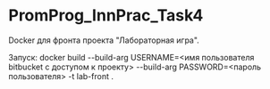 # PromProg_InnPrac_Task4

Docker для фронта проекта "Лабораторная игра".

Запуск:
  docker build --build-arg USERNAME=<имя пользователя bitbucket с доступом к проекту> --build-arg PASSWORD=<пароль пользователя> -t lab-front .
